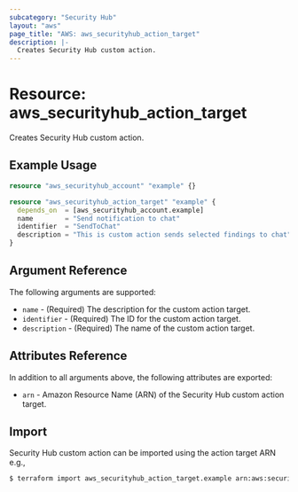 ```yaml
---
subcategory: "Security Hub"
layout: "aws"
page_title: "AWS: aws_securityhub_action_target"
description: |-
  Creates Security Hub custom action.
---
```


# Resource: aws_securityhub_action_target

Creates Security Hub custom action.

## Example Usage

```terraform
resource "aws_securityhub_account" "example" {}

resource "aws_securityhub_action_target" "example" {
  depends_on  = [aws_securityhub_account.example]
  name        = "Send notification to chat"
  identifier  = "SendToChat"
  description = "This is custom action sends selected findings to chat"
}
```

## Argument Reference

The following arguments are supported:

* `name` - (Required) The description for the custom action target.
* `identifier` - (Required) The ID for the custom action target.
* `description` - (Required) The name of the custom action target.

## Attributes Reference

In addition to all arguments above, the following attributes are exported:

* `arn` - Amazon Resource Name (ARN) of the Security Hub custom action target.

## Import

Security Hub custom action can be imported using the action target ARN e.g.,

```sh
$ terraform import aws_securityhub_action_target.example arn:aws:securityhub:eu-west-1:312940875350:action/custom/a
```
